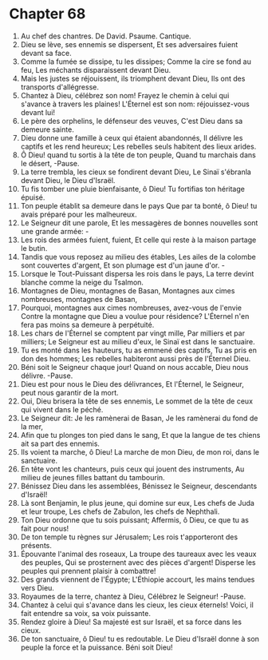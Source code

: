 # Chapter 68

1. Au chef des chantres. De David. Psaume. Cantique.
2. Dieu se lève, ses ennemis se dispersent, Et ses adversaires fuient devant sa face.
3. Comme la fumée se dissipe, tu les dissipes; Comme la cire se fond au feu, Les méchants disparaissent devant Dieu.
4. Mais les justes se réjouissent, ils triomphent devant Dieu, Ils ont des transports d'allégresse.
5. Chantez à Dieu, célébrez son nom! Frayez le chemin à celui qui s'avance à travers les plaines! L'Éternel est son nom: réjouissez-vous devant lui!
6. Le père des orphelins, le défenseur des veuves, C'est Dieu dans sa demeure sainte.
7. Dieu donne une famille à ceux qui étaient abandonnés, Il délivre les captifs et les rend heureux; Les rebelles seuls habitent des lieux arides.
8. Ô Dieu! quand tu sortis à la tête de ton peuple, Quand tu marchais dans le désert, -Pause.
9. La terre trembla, les cieux se fondirent devant Dieu, Le Sinaï s'ébranla devant Dieu, le Dieu d'Israël.
10. Tu fis tomber une pluie bienfaisante, ô Dieu! Tu fortifias ton héritage épuisé.
11. Ton peuple établit sa demeure dans le pays Que par ta bonté, ô Dieu! tu avais préparé pour les malheureux.
12. Le Seigneur dit une parole, Et les messagères de bonnes nouvelles sont une grande armée: -
13. Les rois des armées fuient, fuient, Et celle qui reste à la maison partage le butin.
14. Tandis que vous reposez au milieu des étables, Les ailes de la colombe sont couvertes d'argent, Et son plumage est d'un jaune d'or. -
15. Lorsque le Tout-Puissant dispersa les rois dans le pays, La terre devint blanche comme la neige du Tsalmon.
16. Montagnes de Dieu, montagnes de Basan, Montagnes aux cimes nombreuses, montagnes de Basan,
17. Pourquoi, montagnes aux cimes nombreuses, avez-vous de l'envie Contre la montagne que Dieu a voulue pour résidence? L'Éternel n'en fera pas moins sa demeure à perpétuité.
18. Les chars de l'Éternel se comptent par vingt mille, Par milliers et par milliers; Le Seigneur est au milieu d'eux, le Sinaï est dans le sanctuaire.
19. Tu es monté dans les hauteurs, tu as emmené des captifs, Tu as pris en don des hommes; Les rebelles habiteront aussi près de l'Éternel Dieu.
20. Béni soit le Seigneur chaque jour! Quand on nous accable, Dieu nous délivre. -Pause.
21. Dieu est pour nous le Dieu des délivrances, Et l'Éternel, le Seigneur, peut nous garantir de la mort.
22. Oui, Dieu brisera la tête de ses ennemis, Le sommet de la tête de ceux qui vivent dans le péché.
23. Le Seigneur dit: Je les ramènerai de Basan, Je les ramènerai du fond de la mer,
24. Afin que tu plonges ton pied dans le sang, Et que la langue de tes chiens ait sa part des ennemis.
25. Ils voient ta marche, ô Dieu! La marche de mon Dieu, de mon roi, dans le sanctuaire.
26. En tête vont les chanteurs, puis ceux qui jouent des instruments, Au milieu de jeunes filles battant du tambourin.
27. Bénissez Dieu dans les assemblées, Bénissez le Seigneur, descendants d'Israël!
28. Là sont Benjamin, le plus jeune, qui domine sur eux, Les chefs de Juda et leur troupe, Les chefs de Zabulon, les chefs de Nephthali.
29. Ton Dieu ordonne que tu sois puissant; Affermis, ô Dieu, ce que tu as fait pour nous!
30. De ton temple tu règnes sur Jérusalem; Les rois t'apporteront des présents.
31. Épouvante l'animal des roseaux, La troupe des taureaux avec les veaux des peuples, Qui se prosternent avec des pièces d'argent! Disperse les peuples qui prennent plaisir à combattre!
32. Des grands viennent de l'Égypte; L'Éthiopie accourt, les mains tendues vers Dieu.
33. Royaumes de la terre, chantez à Dieu, Célébrez le Seigneur! -Pause.
34. Chantez à celui qui s'avance dans les cieux, les cieux éternels! Voici, il fait entendre sa voix, sa voix puissante.
35. Rendez gloire à Dieu! Sa majesté est sur Israël, et sa force dans les cieux.
36. De ton sanctuaire, ô Dieu! tu es redoutable. Le Dieu d'Israël donne à son peuple la force et la puissance. Béni soit Dieu!

